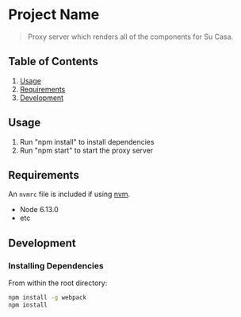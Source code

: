 # Project Name

> Proxy server which renders all of the components for Su Casa.

## Table of Contents

1. [Usage](#Usage)
1. [Requirements](#requirements)
1. [Development](#development)

## Usage

1. Run "npm install" to install dependencies
1. Run "npm start" to start the proxy server

## Requirements

An `nvmrc` file is included if using [nvm](https://github.com/creationix/nvm).

- Node 6.13.0
- etc

## Development

### Installing Dependencies

From within the root directory:

```sh
npm install -g webpack
npm install
```

